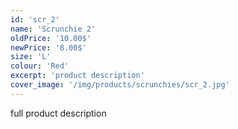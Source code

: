 ```yaml
---
id: 'scr_2'
name: 'Scrunchie 2'
oldPrice: '10.00$'
newPrice: '8.00$'
size: 'L'
colour: 'Red'
excerpt: 'product description'
cover_image: '/img/products/scrunchies/scr_2.jpg'
---
```

full product description

